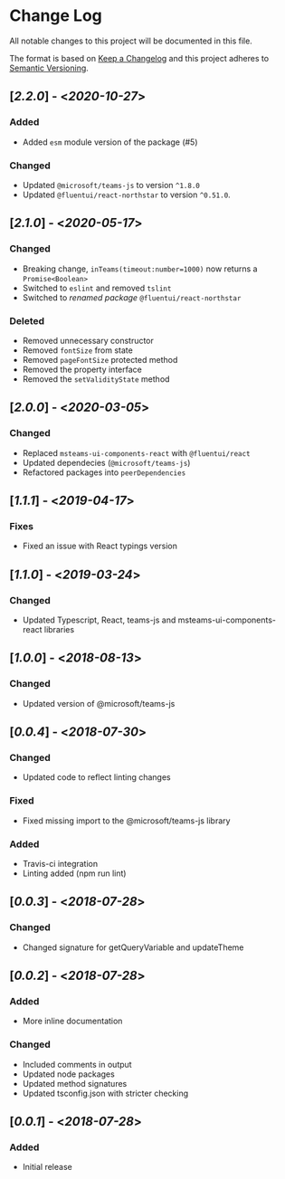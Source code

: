 # Change Log

All notable changes to this project will be documented in this file.

The format is based on [Keep a Changelog](http://keepachangelog.com/)
and this project adheres to [Semantic Versioning](http://semver.org/).

## [*2.2.0*] - <*2020-10-27*>

### Added

* Added `esm` module version of the package (#5)

### Changed

* Updated `@microsoft/teams-js` to version `^1.8.0`
* Updated `@fluentui/react-northstar` to version `^0.51.0`.

## [*2.1.0*] - <*2020-05-17*>

### Changed

* Breaking change, `inTeams(timeout:number=1000)` now returns a `Promise<Boolean>`
* Switched to `eslint` and removed `tslint`
* Switched to *renamed package* `@fluentui/react-northstar`

### Deleted

* Removed unnecessary constructor
* Removed `fontSize` from state
* Removed `pageFontSize` protected method
* Removed the property interface
* Removed the `setValidityState` method

## [*2.0.0*] - <*2020-03-05*>

### Changed

* Replaced `msteams-ui-components-react` with `@fluentui/react`
* Updated dependecies (`@microsoft/teams-js`)
* Refactored packages into `peerDependencies`

## [*1.1.1*] - <*2019-04-17*>

### Fixes

* Fixed an issue with React typings version

## [*1.1.0*] - <*2019-03-24*>

### Changed

* Updated Typescript, React, teams-js and msteams-ui-components-react libraries

## [*1.0.0*] - <*2018-08-13*>

### Changed

* Updated version of @microsoft/teams-js

## [*0.0.4*] - <*2018-07-30*>

### Changed

* Updated code to reflect linting changes

### Fixed

* Fixed missing import to the @microsoft/teams-js library

### Added

* Travis-ci integration
* Linting added (npm run lint)

## [*0.0.3*] - <*2018-07-28*>

### Changed

* Changed signature for getQueryVariable and updateTheme

## [*0.0.2*] - <*2018-07-28*>

### Added

* More inline documentation

### Changed

* Included comments in output
* Updated node packages
* Updated method signatures
* Updated tsconfig.json with stricter checking

## [*0.0.1*] - <*2018-07-28*>

### Added

* Initial release

